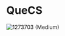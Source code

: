 # QueCS
![1273703 (Medium)](https://user-images.githubusercontent.com/111668501/195990447-37771f07-ebcd-4784-aa22-b60feeeb0e7b.png)
